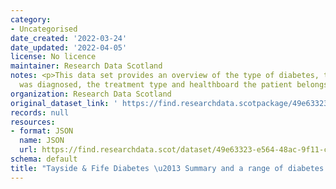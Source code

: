 ```yaml
---
category:
- Uncategorised
date_created: '2022-03-24'
date_updated: '2022-04-05'
license: No licence
maintainer: Research Data Scotland
notes: <p>This data set provides an overview of the type of diabetes, the date it
  was diagnosed, the treatment type and healthboard the patient belongs to.</p>
organization: Research Data Scotland
original_dataset_link: ' https://find.researchdata.scotpackage/49e63323-e564-48ac-9f11-cf77bf0fe20b'
records: null
resources:
- format: JSON
  name: JSON
  url: https://find.researchdata.scot/dataset/49e63323-e564-48ac-9f11-cf77bf0fe20b/resource/49e63323-e564-48ac-9f11-cf77bf0fe20b/download/datadictionary.json
schema: default
title: "Tayside & Fife Diabetes \u2013 Summary and a range of diabetes related datasets."
---
```

